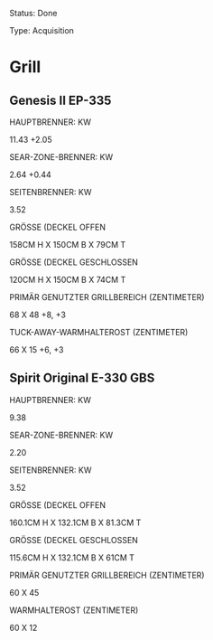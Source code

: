Status: Done

Type: Acquisition

# Grill

## Genesis II EP-335

HAUPTBRENNER: KW

11.43 +2.05

SEAR-ZONE-BRENNER: KW

2.64 +0.44

SEITENBRENNER: KW

3.52

GRÖSSE (DECKEL OFFEN

158CM H X 150CM B X 79CM T

GRÖSSE (DECKEL GESCHLOSSEN

120CM H X 150CM B X 74CM T

PRIMÄR GENUTZTER GRILLBEREICH (ZENTIMETER)

68 X 48 +8, +3

TUCK-AWAY-WARMHALTEROST (ZENTIMETER)

66 X 15 +6, +3

## Spirit Original E-330 GBS

HAUPTBRENNER: KW

9.38

SEAR-ZONE-BRENNER: KW

2.20

SEITENBRENNER: KW

3.52

GRÖSSE (DECKEL OFFEN

160.1CM H X 132.1CM B X 81.3CM T

GRÖSSE (DECKEL GESCHLOSSEN

115.6CM H X 132.1CM B X 61CM T

PRIMÄR GENUTZTER GRILLBEREICH (ZENTIMETER)

60 X 45

WARMHALTEROST (ZENTIMETER)

60 X 12



